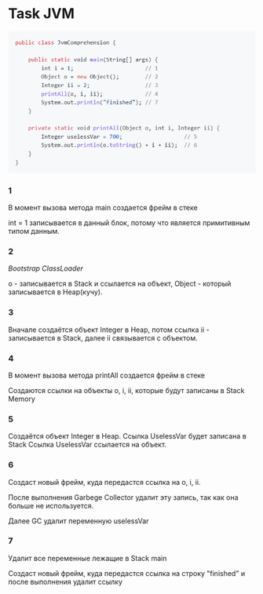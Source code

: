 # Task JVM

![foto](/img/Task.png)

### 1
В момент вызова метода main создается фрейм в стеке 

int = 1 записывается в данный блок, потому что является примитивным типом данным.

### 2 
*Bootstrap ClassLoader*

о - записывается в Stack и ссылается на объект, Object - который записывается в Heap(кучу).

### 3
Вначале создаётся объект Integer в Heap, потом ссылка ii - записывается в Stack, далее ii связывается с объектом.

### 4
В момент вызова метода  printAll создается фрейм в стеке 

Создаются ссылки на объекты o, i, ii, которые будут записаны в Stack Memory

### 5
Создаётся объект Integer в Heap.
Ссылка UselessVar будет записана в Stack
Ссылка UselessVar ссылается на объект.

### 6
Создаст новый фрейм, куда передастся ссылка на o, i, ii.

После выполнения Garbege Collector удалит эту запись, так как она больше не используется.

Далее GC удалит переменную uselessVar

### 7
Удалит все переменные лежащие в Stack main

Создаст новый фрейм, куда передастся ссылка на строку "finished" и после выполнения удалит ссылку
